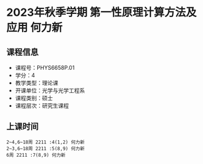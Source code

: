 # 2023年秋季学期 第一性原理计算方法及应用 何力新






## 课程信息

- 课程号：PHYS6658P.01
- 学分：4
- 教学类型：理论课
- 开课单位：光学与光学工程系
- 课程类别：硕士
- 课程层次：研究生课程

## 上课时间

```
2~4,6~18周 2211 :4(1,2) 何力新
2~3,6~18周 2211 :5(8,9) 何力新
6周 2211 :7(8,9) 何力新
```

